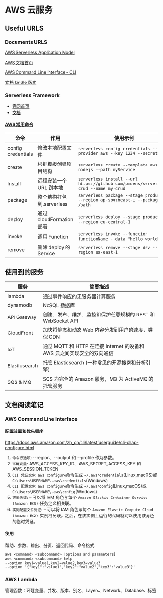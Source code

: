 # AWS 云服务

## Useful URLS

### Documents URLS

[AWS Serverless Application Model](https://docs.aws.amazon.com/zh_cn/serverless-application-model/latest/developerguide/serverless-getting-started.html)

[AWS 文档首页](https://docs.aws.amazon.com/index.html#lang/zh_cn)

[AWS Command Line Interface - CLI](https://docs.aws.amazon.com/zh_cn/cli/latest/userguide/cli-chap-welcome.html)

[文档 kindle 版本](https://www.amazon.com/-/zh/Amazon-Web-Services/e/B007R6MVQ6/ref=ntt_dp_epwbk_0)

### Serverless Framework

- [官网首页](https://serverless.com/)
- [文档](https://serverless.com/framework/docs/)

#### [AWS 常用命令](https://serverless.com/framework/docs/providers/aws/cli-reference/install/)

| 命令               | 作用                      | 使用示例                                                                            |
| ------------------ | ------------------------- | ----------------------------------------------------------------------------------- |
| config credentials | 修改本地配置文件          | `serverless config credentials --provider aws --key 1234 --secret 5678`             |
| create             | 根据模板创建项目结构      | `serverless create --template aws-nodejs --path myService`                          |
| install            | 远程安装一个 URL 到本地   | `serverless install --url https://github.com/pmuens/serverless-crud --name my-crud` |
| package            | 整个结构打包到.serverless | `serverless package --stage production --region ap-southeast-1 --package /path`     |
| deploy             | 通过 cloudFormation 部署  | `serverless deploy --stage production --region eu-central-1`                        |
| invoke             | 调用 Function             | `serverless invoke --function functionName --data "hello world"`                    |
| remove             | 删除 deploy 的 Service    | `serverless remove --stage dev --region us-east-1`                                  |

## 使用到的服务

| 服务          | 简要描述                                                                |
| ------------- | ----------------------------------------------------------------------- |
| lambda        | 通过事件响应的无服务器计算服务                                          |
| dynamodb      | NoSQL 数据库                                                            |
| API Gateway   | 创建、发布、维护、监控和保护任意规模的 REST 和 WebSocket API            |
| CloudFront    | 加快将静态和动态 Web 内容分发到用户的速度，类似 CDN                     |
| IoT           | 通过 MQTT 和 HTTP 在连接 Internet 的设备和 AWS 云之间实现安全的双向通信 |
| Elasticsearch | 托管 Elasticsearch (一种常见的开源搜索和分析引擎)                       |
| SQS & MQ      | SQS 为完全的 Amazon 服务，MQ 为 ActiveMQ 的托管服务                     |

## 文档阅读笔记

### AWS Command Line Interface

#### 配置设置和优先顺序 

<https://docs.aws.amazon.com/zh_cn/cli/latest/userguide/cli-chap-configure.html>

1. `命令行选项`: --region、--output 和 --profile 作为参数。
2. `环境变量`: AWS_ACCESS_KEY_ID、AWS_SECRET_ACCESS_KEY 和 AWS_SESSION_TOKEN
3. `CLI 凭证文件`: `aws configure`命令生成 `~/.aws/credentials`(Linux,macOS)或 `C:\Users\USERNAME\.aws\credentials`(Windows)
4. `CLI 配置文件`: `aws configure`命令生成 `~/.aws/config`(Linux,macOS)或 `C:\Users\USERNAME\.aws\config`(Windows)
5. `容器凭证`: – 可以将 IAM 角色与每个 `Amazon Elastic Container Service (Amazon ECS)` 任务定义相关联。
6. `实例配置文件凭证`: – 可以将 IAM 角色与每个 `Amazon Elastic Compute Cloud (Amazon EC2)` 实例相关联。之后，在该实例上运行的代码就可以使用该角色的临时凭证。

#### 使用

帮助、参数、输出、分页、返回代码、命令格式

```shell
aws <command> <subcommand> [options and parameters]
aws <command> <subcommand> help
--option key1=value1,key2=value2,key3=value3
--option '{"key1":"value1","key2":"value2","key3":"value3"}'
```

### AWS Lambda

管理函数：环境变量、并发、版本、别名、Layers、Network、Database、标签

